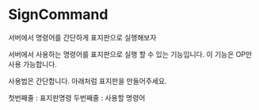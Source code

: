 # SignCommand
서버에서 명령어를 간단하게 표지판으로 실행해보자

서버에서 사용하는 명령어를 표지판으로 실행 할 수 있는 기능입니다.
이 기능은 OP만 사용 가능합니다.

사용법은 간단합니다.
아래처럼 표지판을 만들어주세요.

첫번째줄 : 표지판명령
두번째줄 : 사용할 명령어
